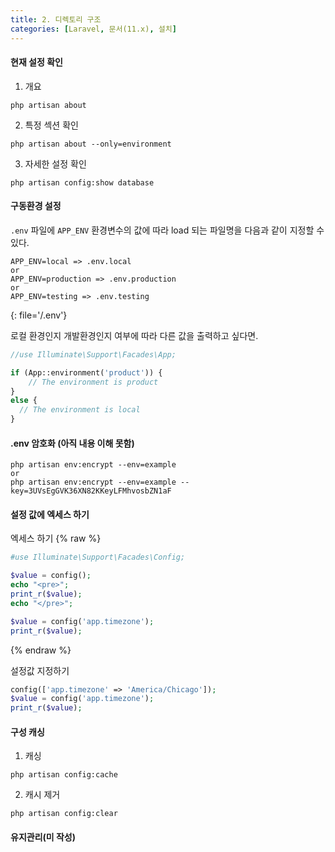 ```yaml
---
title: 2. 디렉토리 구조
categories: [Laravel, 문서(11.x), 설치]
---
```



#### 현재 설정 확인

1. 개요
```shell
php artisan about
```

2. 특정 섹션 확인
```shell
php artisan about --only=environment
```

3. 자세한 설정 확인
```shell
php artisan config:show database
```

#### 구동환경 설정
`.env` 파일에 `APP_ENV` 환경변수의 값에 따라 load 되는 파일명을 다음과 같이 지정할 수 있다.
```
APP_ENV=local => .env.local
or
APP_ENV=production => .env.production
or
APP_ENV=testing => .env.testing
```
{: file='/.env'}


로컬 환경인지 개발환경인지 여부에 따라 다른 값을 출력하고 싶다면.
```php
//use Illuminate\Support\Facades\App;

if (App::environment('product')) {
    // The environment is product
}
else {
  // The environment is local
}
```

#### .env 암호화 (아직 내용 이해 못함)
```shell
php artisan env:encrypt --env=example
or
php artisan env:encrypt --env=example --key=3UVsEgGVK36XN82KKeyLFMhvosbZN1aF
```


#### 설정 값에 엑세스 하기
엑세스 하기
{% raw %}
```php
#use Illuminate\Support\Facades\Config;

$value = config();
echo "<pre>";
print_r($value);
echo "</pre>";

$value = config('app.timezone');
print_r($value);

```
{% endraw %}


설정값 지정하기
```php
config(['app.timezone' => 'America/Chicago']);
$value = config('app.timezone');
print_r($value);
```


#### 구성 캐싱
1. 캐싱
```shell
php artisan config:cache
```

2. 캐시 제거
```shell
php artisan config:clear
```


#### 유지관리(미 작성)
